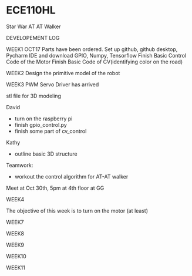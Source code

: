 # ECE110HL
Star War AT AT Walker 

DEVELOPEMENT LOG

WEEK1 OCT17
Parts have been ordered.
Set up github, github desktop, Pycharm IDE and download GPIO, Numpy, Tensorflow
Finish Basic Control Code of the Motor
Finish Basic Code of CV(identifying color on the road)

WEEK2
Design the primitive model of the robot

WEEK3
PWM Servo Driver has arrived


stl file for 3D modeling 

David 
- turn on the raspberry pi
- finish gpio_control.py
- finish some part of cv_control

Kathy
- outline basic 3D structure

Teamwork:
- workout the control algorithm for AT-AT walker

Meet at Oct 30th, 5pm at 4th floor at GG


WEEK4

The objective of this week is to turn on the motor (at least)

WEEK7

WEEK8

WEEK9

WEEK10

WEEK11

